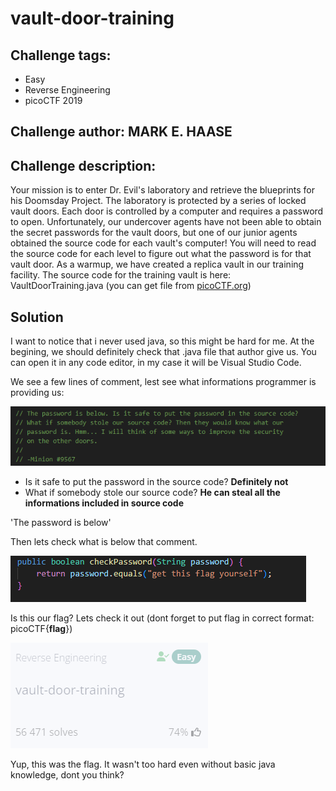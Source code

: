 # vault-door-training
## Challenge tags:
- Easy
- Reverse Engineering
- picoCTF 2019

## Challenge author: MARK E. HAASE
## Challenge description:
Your mission is to enter Dr. Evil's laboratory and retrieve the blueprints for his Doomsday Project. 
The laboratory is protected by a series of locked vault doors. Each door is controlled by a computer and requires a password to open. 
Unfortunately, our undercover agents have not been able to obtain the secret passwords for the vault doors, 
but one of our junior agents obtained the source code for each vault's computer! 
You will need to read the source code for each level to figure out what the password is for that vault door. 
As a warmup, we have created a replica vault in our training facility. 
The source code for the training vault is here: VaultDoorTraining.java (you can get file from [picoCTF.org](https://picoCTF.org))

## Solution

I want to notice that i never used java, so this might be hard for me. 
At the begining, we should definitely check that .java file that author give us. You can open it in any code editor, in my case it will be Visual Studio Code.

We see a few lines of comment, lest see what informations programmer is providing us:

![image missing?](./content/vault-door-training-01.PNG)

- Is it safe to put the password in the source code? **Definitely not**
- What if somebody stole our source code? **He can steal all the informations included in source code**

'The password is below'

Then lets check what is below that comment.

![image missing?](./content/vault-door-training-02.PNG)

Is this our flag? Lets check it out
(dont forget to put flag in correct format: picoCTF{**flag**})

![image missing?](./content/vault-door-training-03.png)

Yup, this was the flag. It wasn't too hard even without basic java knowledge, dont you think?


